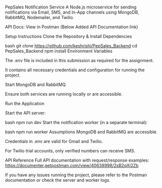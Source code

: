 PepSales Notification Service
A Node.js microservice for sending notifications via Email, SMS, and In-App channels using MongoDB, RabbitMQ, Nodemailer, and Twilio.

API Docs: View in Postman (Below Added API Documentation link)

Setup Instructions
Clone the Repository & Install Dependencies

bash
git clone https://github.com/keshrishi/PepSales_Backend
cd PepSales_Backend
npm install
Environment Variables

The .env file is included in this submission as required for the assignment.

It contains all necessary credentials and configuration for running the project.

Start MongoDB and RabbitMQ

Ensure both services are running locally or are accessible.

Run the Application

Start the API server:

bash
npm run dev
Start the notification worker (in a separate terminal):

bash
npm run worker
Assumptions
MongoDB and RabbitMQ are accessible.

Credentials in .env are valid for Gmail and Twilio.

For Twilio trial accounts, only verified numbers can receive SMS.

API Reference
Full API documentation with request/response examples:
https://documenter.getpostman.com/view/40638998/2sB2qXj2Zb

If you have any issues running the project, please refer to the Postman documentation or check the server and worker logs.